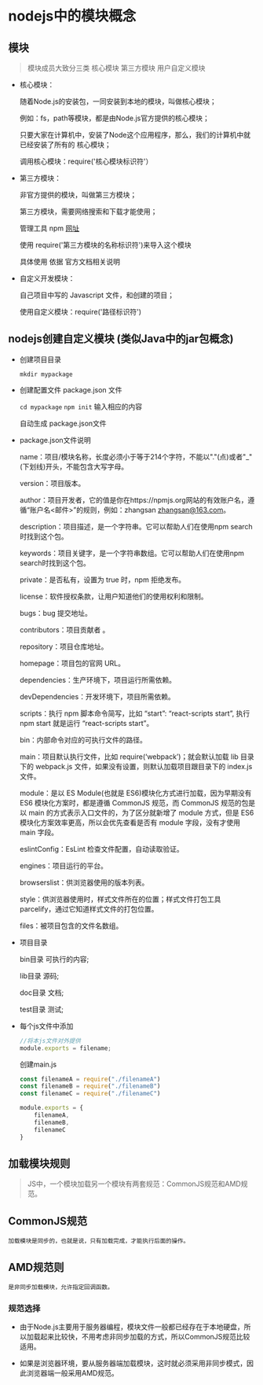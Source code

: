 # nodejs中的模块概念

## 模块

> 模块成员大致分三类 核心模块 第三方模块 用户自定义模块

- 核心模块：
    
    随着Node.js的安装包，一同安装到本地的模块，叫做核心模块；

    例如：fs，path等模块，都是由Node.js官方提供的核心模块；

    只要大家在计算机中，安装了Node这个应用程序，那么，我们的计算机中就已经安装了所有的 核心模块；

    调用核心模块：require('核心模块标识符'）

- 第三方模块：

    非官方提供的模块，叫做第三方模块；

    第三方模块，需要网络搜索和下载才能使用；

    管理工具 npm [网址](https://www.npmjs.com/)

    使用 require('第三方模块的名称标识符')来导入这个模块

    具体使用 依据 官方文档相关说明
- 自定义开发模块：

    自己项目中写的 Javascript 文件，和创建的项目；

    使用自定义模块：require('路径标识符')

## nodejs创建自定义模块 (类似Java中的jar包概念)

- 创建项目目录

    `mkdir mypackage`

- 创建配置文件 package.json 文件

    `cd mypackage`
    `npm init` 输入相应的内容

    自动生成 package.json文件

- package.json文件说明

    name：项目/模块名称，长度必须小于等于214个字符，不能以"."(点)或者"_"(下划线)开头，不能包含大写字母。

    version：项目版本。

    author：项目开发者，它的值是你在https://npmjs.org网站的有效账户名，遵循“账户名<邮件>”的规则，例如：zhangsan zhangsan@163.com。

    description：项目描述，是一个字符串。它可以帮助人们在使用npm search时找到这个包。

    keywords：项目关键字，是一个字符串数组。它可以帮助人们在使用npm search时找到这个包。

    private：是否私有，设置为 true 时，npm 拒绝发布。

    license：软件授权条款，让用户知道他们的使用权利和限制。

    bugs：bug 提交地址。

    contributors：项目贡献者 。

    repository：项目仓库地址。

    homepage：项目包的官网 URL。

    dependencies：生产环境下，项目运行所需依赖。

    devDependencies：开发环境下，项目所需依赖。

    scripts：执行 npm 脚本命令简写，比如 “start”: “react-scripts start”, 执行 npm start 就是运行 “react-scripts start”。

    bin：内部命令对应的可执行文件的路径。

    main：项目默认执行文件，比如 require(‘webpack’)；就会默认加载 lib 目录下的 webpack.js 文件，如果没有设置，则默认加载项目跟目录下的 index.js 文件。

    module：是以 ES Module(也就是 ES6)模块化方式进行加载，因为早期没有 ES6 模块化方案时，都是遵循 CommonJS 规范，而 CommonJS 规范的包是以 main 的方式表示入口文件的，为了区分就新增了 module 方式，但是 ES6 模块化方案效率更高，所以会优先查看是否有 module 字段，没有才使用 main 字段。

    eslintConfig：EsLint 检查文件配置，自动读取验证。

    engines：项目运行的平台。

    browserslist：供浏览器使用的版本列表。

    style：供浏览器使用时，样式文件所在的位置；样式文件打包工具parcelify，通过它知道样式文件的打包位置。

    files：被项目包含的文件名数组。

- 项目目录

    bin目录 可执行的内容;

    lib目录 源码;

    doc目录 文档;

    test目录 测试;

- 每个js文件中添加

    ```js
    //将本js文件对外提供
    module.exports = filename;
    ```

    创建main.js
    ```js
    const filenameA = require("./filenameA")
    const filenameB = require("./filenameB")
    const filenameC = require("./filenameC")

    module.exports = {
        filenameA,
        filenameB,
        filenameC
    }
    ```
## 加载模块规则
> JS中，一个模块加载另一个模块有两套规范：CommonJS规范和AMD规范。

## CommonJS规范

    加载模块是同步的，也就是说，只有加载完成，才能执行后面的操作。
    
## AMD规范则

    是非同步加载模块，允许指定回调函数。
    
### 规范选择

- 由于Node.js主要用于服务器编程，模块文件一般都已经存在于本地硬盘，所以加载起来比较快，不用考虑非同步加载的方式，所以CommonJS规范比较适用。

- 如果是浏览器环境，要从服务器端加载模块，这时就必须采用非同步模式，因此浏览器端一般采用AMD规范。
